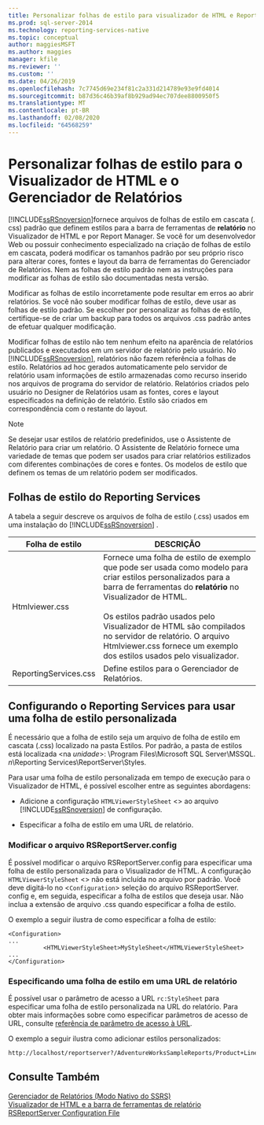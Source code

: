 ```yaml
---
title: Personalizar folhas de estilo para visualizador de HTML e Report Manager | Microsoft Docs
ms.prod: sql-server-2014
ms.technology: reporting-services-native
ms.topic: conceptual
author: maggiesMSFT
ms.author: maggies
manager: kfile
ms.reviewer: ''
ms.custom: ''
ms.date: 04/26/2019
ms.openlocfilehash: 7c7745d69e234f81c2a331d214789e93e9fd4014
ms.sourcegitcommit: b87d36c46b39af8b929ad94ec707dee8800950f5
ms.translationtype: MT
ms.contentlocale: pt-BR
ms.lasthandoff: 02/08/2020
ms.locfileid: "64568259"
---
```

# <a name="customize-style-sheets-for-html-viewer-and-report-manager"></a>Personalizar folhas de estilo para o Visualizador de HTML e o Gerenciador de Relatórios
  [!INCLUDE[ssRSnoversion](../includes/ssrsnoversion-md.md)]fornece arquivos de folhas de estilo em cascata (. css) padrão que definem estilos para a barra de ferramentas de **relatório** no Visualizador de HTML e por Report Manager. Se você for um desenvolvedor Web ou possuir conhecimento especializado na criação de folhas de estilo em cascata, poderá modificar os tamanhos padrão por seu próprio risco para alterar cores, fontes e layout da barra de ferramentas do Gerenciador de Relatórios. Nem as folhas de estilo padrão nem as instruções para modificar as folhas de estilo são documentadas nesta versão.  
  
 Modificar as folhas de estilo incorretamente pode resultar em erros ao abrir relatórios. Se você não souber modificar folhas de estilo, deve usar as folhas de estilo padrão. Se escolher por personalizar as folhas de estilo, certifique-se de criar um backup para todos os arquivos .css padrão antes de efetuar qualquer modificação.  
  
 Modificar folhas de estilo não tem nenhum efeito na aparência de relatórios publicados e executados em um servidor de relatório pelo usuário. No [!INCLUDE[ssRSnoversion](../includes/ssrsnoversion-md.md)], relatórios não fazem referência a folhas de estilo. Relatórios ad hoc gerados automaticamente pelo servidor de relatório usam informações de estilo armazenadas como recurso inserido nos arquivos de programa do servidor de relatório. Relatórios criados pelo usuário no Designer de Relatórios usam as fontes, cores e layout especificados na definição de relatório. Estilo são criados em correspondência com o restante do layout.  
  
> [!NOTE]  
>  Se desejar usar estilos de relatório predefinidos, use o Assistente de Relatório para criar um relatório. O Assistente de Relatório fornece uma variedade de temas que podem ser usados para criar relatórios estilizados com diferentes combinações de cores e fontes. Os modelos de estilo que definem os temas de um relatório podem ser modificados.  
  
## <a name="reporting-services-style-sheets"></a>Folhas de estilo do Reporting Services  
 A tabela a seguir descreve os arquivos de folha de estilo (.css) usados em uma instalação do [!INCLUDE[ssRSnoversion](../includes/ssrsnoversion-md.md)] .  
  
|Folha de estilo|DESCRIÇÃO|  
|-----------------|-----------------|  
|Htmlviewer.css|Fornece uma folha de estilo de exemplo que pode ser usada como modelo para criar estilos personalizados para a barra de ferramentas do **relatório** no Visualizador de HTML.<br /><br /> Os estilos padrão usados pelo Visualizador de HTML são compilados no servidor de relatório. O arquivo Htmlviewer.css fornece um exemplo dos estilos usados pelo visualizador.|  
|ReportingServices.css|Define estilos para o Gerenciador de Relatórios.|  
  
## <a name="configuring-reporting-services-to-use-a-custom-style-sheet"></a>Configurando o Reporting Services para usar uma folha de estilo personalizada  
 É necessário que a folha de estilo seja um arquivo de folha de estilo em cascata (.css) localizado na pasta Estilos. Por padrão, a pasta de estilos está localizada \<na *unidade*>: \Program Files\Microsoft SQL Server\MSSQL. *n*\Reporting Services\ReportServer\Styles.  
  
 Para usar uma folha de estilo personalizada em tempo de execução para o Visualizador de HTML, é possível escolher entre as seguintes abordagens:  
  
-   Adicione a configuração `HTMLViewerStyleSheet` <> ao arquivo [!INCLUDE[ssRSnoversion](../includes/ssrsnoversion-md.md)] de configuração.  
  
-   Especificar a folha de estilo em uma URL de relatório.  
  
### <a name="modifying-the-rsreportserverconfig-file"></a>Modificar o arquivo RSReportServer.config  
 É possível modificar o arquivo RSReportServer.config para especificar uma folha de estilo personalizada para o Visualizador de HTML. A configuração `HTMLViewerStyleSheet` <> não está incluída no arquivo por padrão. Você deve digitá-lo no <`Configuration`> seleção do arquivo RSReportServer. config e, em seguida, especificar a folha de estilos que deseja usar. Não inclua a extensão de arquivo .css quando especificar a folha de estilo.  
  
 O exemplo a seguir ilustra de como especificar a folha de estilo:  
  
```  
<Configuration>  
...  
          <HTMLViewerStyleSheet>MyStyleSheet</HTMLViewerStyleSheet>  
...  
</Configuration>  
```  
  
### <a name="specifying-a-style-sheet-on-a-report-url"></a>Especificando uma folha de estilo em uma URL de relatório  
 É possível usar o parâmetro de acesso a URL `rc:StyleSheet` para especificar uma folha de estilo personalizada na URL do relatório. Para obter mais informações sobre como especificar parâmetros de acesso de URL, consulte [referência de parâmetro de acesso à URL](url-access-parameter-reference.md).  
  
 O exemplo a seguir ilustra como adicionar estilos personalizados:  
  
```  
http://localhost/reportserver?/AdventureWorksSampleReports/Product+Line+Sales&rs:Command=Render&rc:Stylesheet=MyStyleSheet  
```  
  
## <a name="see-also"></a>Consulte Também  
 [Gerenciador de Relatórios &#40;Modo Nativo do SSRS&#41;](../../2014/reporting-services/report-manager-ssrs-native-mode.md)   
 [Visualizador de HTML e a barra de ferramentas de relatório](html-viewer-and-the-report-toolbar.md)   
 [RSReportServer Configuration File](report-server/rsreportserver-config-configuration-file.md)  
  
  
